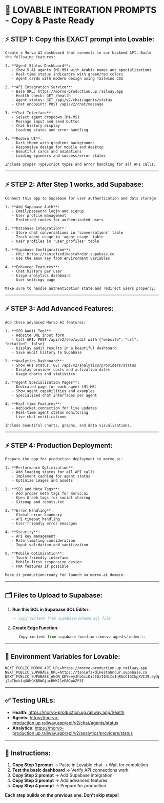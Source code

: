 # 🚀 LOVABLE INTEGRATION PROMPTS - Copy & Paste Ready

## ⚡ **STEP 1: Copy this EXACT prompt into Lovable:**

```
Create a Morvo AI dashboard that connects to our backend API. Build the following features:

1. **Agent Status Dashboard**: 
   - Show 5 AI agents (M1-M5) with Arabic names and specializations
   - Real-time status indicators with green/red colors
   - Agent cards with modern design using Tailwind CSS

2. **API Integration Service**:
   - Base URL: https://morvo-production.up.railway.app
   - Health check: GET /health
   - Agent status: GET /api/v2/chat/agents/status
   - Chat endpoint: POST /api/v2/chat/message

3. **Chat Interface**:
   - Select agent dropdown (M1-M5)
   - Message input and send button
   - Chat history display
   - Loading states and error handling

4. **Modern UI**:
   - Dark theme with gradient backgrounds
   - Responsive design for mobile and desktop
   - Beautiful cards and animations
   - Loading spinners and success/error states

Include proper TypeScript types and error handling for all API calls.
```

---

## ⚡ **STEP 2: After Step 1 works, add Supabase:**

```
Connect this app to Supabase for user authentication and data storage:

1. **Add Supabase Auth**:
   - Email/password login and signup
   - User profile management
   - Protected routes for authenticated users

2. **Database Integration**:
   - Store chat conversations in 'conversations' table
   - Track agent usage in 'agent_usage' table
   - User profiles in 'user_profiles' table

3. **Supabase Configuration**:
   - URL: https://teniefzxdikestahndur.supabase.co
   - Use the anon key from environment variables

4. **Enhanced Features**:
   - Chat history per user
   - Usage analytics dashboard
   - User settings page

Make sure to handle authentication state and redirect users properly.
```

---

## ⚡ **STEP 3: Add Advanced Features:**

```
Add these advanced Morvo AI features:

1. **SEO Audit Tool**:
   - Website URL input form
   - Call API: POST /api/v2/seo/audit with {"website": "url", "detailed": false}
   - Display audit results in a beautiful dashboard
   - Save audit history to Supabase

2. **Analytics Dashboard**:
   - Show API status: GET /api/v2/analytics/providers/status
   - Display provider costs and activation dates
   - Usage charts and statistics

3. **Agent Specialization Pages**:
   - Dedicated page for each agent (M1-M5)
   - Show agent capabilities and examples
   - Specialized chat interfaces per agent

4. **Real-time Features**:
   - WebSocket connection for live updates
   - Real-time agent status monitoring
   - Live chat notifications

Include beautiful charts, graphs, and data visualizations.
```

---

## ⚡ **STEP 4: Production Deployment:**

```
Prepare the app for production deployment to morvo.ai:

1. **Performance Optimization**:
   - Add loading states for all API calls
   - Implement caching for agent status
   - Optimize images and assets

2. **SEO and Meta Tags**:
   - Add proper meta tags for morvo.ai
   - Open Graph tags for social sharing
   - Sitemap and robots.txt

3. **Error Handling**:
   - Global error boundary
   - API timeout handling
   - User-friendly error messages

4. **Security**:
   - API key management
   - Rate limiting consideration
   - Input validation and sanitization

5. **Mobile Optimization**:
   - Touch-friendly interface
   - Mobile-first responsive design
   - PWA features if possible

Make it production-ready for launch on morvo.ai domain.
```

---

## 🗂️ **Files to Upload to Supabase:**

1. **Run this SQL in Supabase SQL Editor:**
   ```sql
   -- Copy content from supabase-schema.sql file
   ```

2. **Create Edge Function:**
   ```typescript
   -- Copy content from supabase-functions/morvo-agents/index.ts
   ```

---

## 🎯 **Environment Variables for Lovable:**

```env
NEXT_PUBLIC_MORVO_API_URL=https://morvo-production.up.railway.app
NEXT_PUBLIC_SUPABASE_URL=https://teniefzxdikestahndur.supabase.co
NEXT_PUBLIC_SUPABASE_ANON_KEY=eyJhbGciOiJIUzI1NiIsInR5cCI6IkpXVCJ9.eyJpc3MiOiJzdXBhYmFzZSIsInJlZiI6InRlbmllZnp4ZGlrZXN0YWhkbnVyIiwicm9sZSI6ImFub24iLCJpYXQiOjE3NDg2MjI2NTIsImV4cCI6MjA2NDE5ODY1Mn0.k5eor_-j2aTheb1q6OhGK8DWGjucRWK11eFAOpAZP3I
```

---

## ✅ **Testing URLs:**

- **Health**: https://morvo-production.up.railway.app/health
- **Agents**: https://morvo-production.up.railway.app/api/v2/chat/agents/status
- **Analytics**: https://morvo-production.up.railway.app/api/v2/analytics/providers/status

---

## 🚀 **Instructions:**

1. **Copy Step 1 prompt** → Paste in Lovable chat → Wait for completion
2. **Test the basic dashboard** → Verify API connections work
3. **Copy Step 2 prompt** → Add Supabase integration
4. **Copy Step 3 prompt** → Add advanced features
5. **Copy Step 4 prompt** → Prepare for production

**Each step builds on the previous one. Don't skip steps!**
